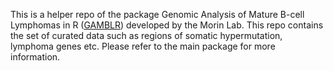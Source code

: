 This is a helper repo of the package Genomic Analysis of Mature B-cell Lymphomas in R ([GAMBLR](https://github.com/morinlab/GAMBLR)) developed by the Morin Lab. This repo contains the set of curated data such as regions of somatic hypermutation, lymphoma genes etc. Please refer to the main package for  more information.
